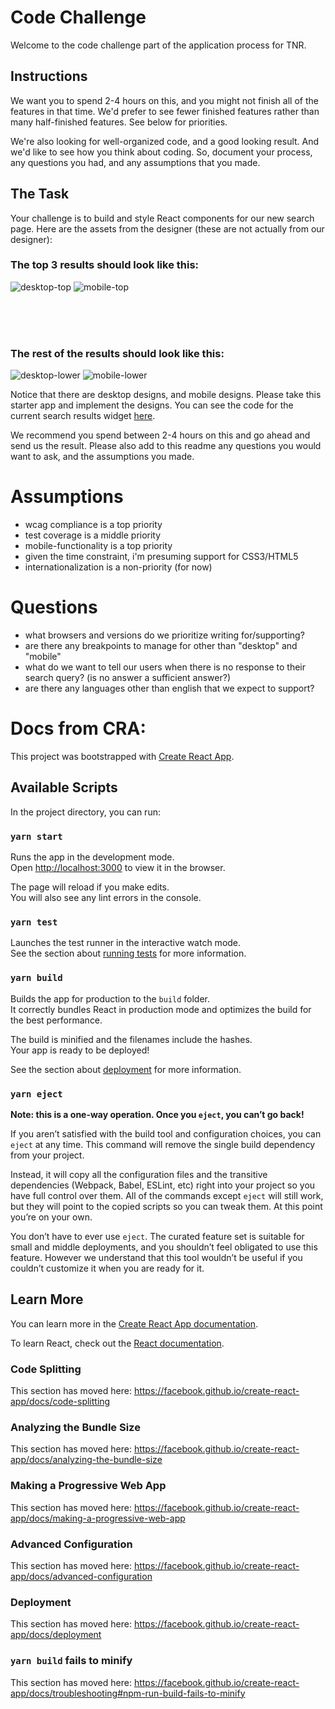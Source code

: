 # Code Challenge
Welcome to the code challenge part of the application process for TNR.

## Instructions
We want you to spend 2-4 hours on this, and you might not finish all of the features in that time. We'd prefer to see 
fewer finished features rather than many half-finished features. See below for priorities. 

We're also looking for well-organized code, and a good looking result. And we'd like to see how you think about coding. 
So, document your process, any questions you had, and any assumptions that you made.

## The Task
Your challenge is to build and style React components for our new search page. Here are the assets from the designer (these are not actually from our designer):

### The top 3 results should look like this:
![desktop-top](design-assets/desktop-top-results.png)
![mobile-top](design-assets/mobile-top-results.png)

<br /><br /><br />
### The rest of the results should look like this:
![desktop-lower](design-assets/desktop-lower-results.png)
![mobile-lower](design-assets/mobile-lower-results.png)


Notice that there are desktop designs, and mobile designs. Please take this starter app and implement the designs. You can 
see the code for the current search results widget [here](src/Search.js). 

We recommend you spend between 2-4 hours on this and go ahead and send us the result. Please also add to this readme any 
questions you would want to ask, and the assumptions you made.

# Assumptions 
* wcag compliance is a top priority 
* test coverage is a middle priority 
* mobile-functionality is a top priority 
* given the time constraint, i'm presuming support for CSS3/HTML5 
* internationalization is a non-priority (for now)

# Questions 
* what browsers and versions do we prioritize writing for/supporting? 
* are there any breakpoints to manage for other than "desktop" and "mobile"
* what do we want to tell our users when there is no response to their search query? (is no answer a sufficient answer?)
* are there any languages other than english that we expect to support?



# Docs from CRA:

This project was bootstrapped with [Create React App](https://github.com/facebook/create-react-app).

## Available Scripts

In the project directory, you can run:

### `yarn start`

Runs the app in the development mode.<br />
Open [http://localhost:3000](http://localhost:3000) to view it in the browser.

The page will reload if you make edits.<br />
You will also see any lint errors in the console.

### `yarn test`

Launches the test runner in the interactive watch mode.<br />
See the section about [running tests](https://facebook.github.io/create-react-app/docs/running-tests) for more information.

### `yarn build`

Builds the app for production to the `build` folder.<br />
It correctly bundles React in production mode and optimizes the build for the best performance.

The build is minified and the filenames include the hashes.<br />
Your app is ready to be deployed!

See the section about [deployment](https://facebook.github.io/create-react-app/docs/deployment) for more information.

### `yarn eject`

**Note: this is a one-way operation. Once you `eject`, you can’t go back!**

If you aren’t satisfied with the build tool and configuration choices, you can `eject` at any time. This command will remove the single build dependency from your project.

Instead, it will copy all the configuration files and the transitive dependencies (Webpack, Babel, ESLint, etc) right into your project so you have full control over them. All of the commands except `eject` will still work, but they will point to the copied scripts so you can tweak them. At this point you’re on your own.

You don’t have to ever use `eject`. The curated feature set is suitable for small and middle deployments, and you shouldn’t feel obligated to use this feature. However we understand that this tool wouldn’t be useful if you couldn’t customize it when you are ready for it.

## Learn More

You can learn more in the [Create React App documentation](https://facebook.github.io/create-react-app/docs/getting-started).

To learn React, check out the [React documentation](https://reactjs.org/).

### Code Splitting

This section has moved here: https://facebook.github.io/create-react-app/docs/code-splitting

### Analyzing the Bundle Size

This section has moved here: https://facebook.github.io/create-react-app/docs/analyzing-the-bundle-size

### Making a Progressive Web App

This section has moved here: https://facebook.github.io/create-react-app/docs/making-a-progressive-web-app

### Advanced Configuration

This section has moved here: https://facebook.github.io/create-react-app/docs/advanced-configuration

### Deployment

This section has moved here: https://facebook.github.io/create-react-app/docs/deployment

### `yarn build` fails to minify

This section has moved here: https://facebook.github.io/create-react-app/docs/troubleshooting#npm-run-build-fails-to-minify
